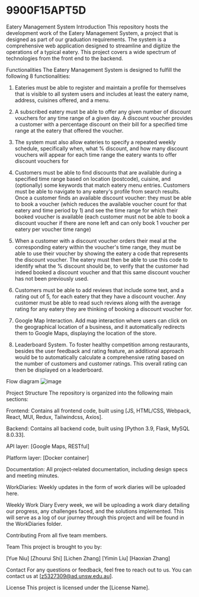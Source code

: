 # 9900F15APT5D
Eatery Management System
Introduction
This repository hosts the development work of the Eatery Management System, a project that is designed as part of our graduation requirements. The system is a comprehensive web application designed to streamline and digitize the operations of a typical eatery. This project covers a wide spectrum of technologies from the front end to the backend.

Functionalities
The Eatery Management System is designed to fulfill the following 8 functionalities:

1. Eateries must be able to register and maintain a profile for themselves that is visible to all system users and includes at least the eatery name, address, cuisines offered, and a menu.

2. A subscribed eatery must be able to offer any given number of discount vouchers for any time range of a given day. A discount voucher provides a customer with a percentage discount on their bill for a specified time range at the eatery that offered the voucher.

3. The system must also allow eateries to specify a repeated weekly schedule, specifically when, what % discount, and how many discount vouchers will appear for each time range the eatery wants to offer discount vouchers for

4. Customers must be able to find discounts that are available during a specified time range based on location (postcode), cuisine, and (optionally) some keywords that match eatery menu entries. Customers must be able to navigate to any eatery's profile from search results. Once a customer finds an available discount voucher: they must be able to book a voucher (which reduces the available voucher count for that eatery and time period by 1) and see the time range for which their booked voucher is available (each customer must not be able to book a discount voucher if there are none left and can only book 1 voucher per eatery per voucher time range) 

5. When a customer with a discount voucher orders their meal at the corresponding eatery within the voucher's time range, they must be able to use their voucher by showing the eatery a code that represents the discount voucher. The eatery must then be able to use this code to identify what the % discount should be, to verify that the customer had indeed booked a discount voucher and that this same discount voucher has not been previously used. 

6. Customers must be able to add reviews that include some text, and a rating out of 5, for each eatery that they have a discount voucher. Any customer must be able to read such reviews along with the average rating for any eatery they are thinking of booking a discount voucher for.

7. Google Map Interaction. Add map interaction where users can click on the geographical location of a business, and it automatically redirects them to Google Maps, displaying the location of the store.

8. Leaderboard System. To foster healthy competition among restaurants, besides the user feedback and rating feature, an additional approach would be to automatically calculate a comprehensive rating based on the number of customers and customer ratings. This overall rating can then be displayed on a leaderboard.

Flow diagram
![image](https://github.com/unsw-cse-comp3900-9900-23T2/9900F15APT5D/assets/88962364/166aaf33-b944-4fd4-95ca-08e7aec2fa18)


Project Structure
The repository is organized into the following main sections:

Frontend: Contains all frontend code, built using [JS, HTML/CSS, Webpack, React, MUI, Redux, Tailwindcss, Axios].

Backend: Contains all backend code, built using [Python 3.9, Flask, MySQL 8.0.33].

API layer: [Google Maps, RESTful]

Platform layer: [Docker container]

Documentation: All project-related documentation, including design specs and meeting minutes.

WorkDiaries: Weekly updates in the form of work diaries will be uploaded here.

Weekly Work Diary
Every week, we will be uploading a work diary detailing our progress, any challenges faced, and the solutions implemented. This will serve as a log of our journey through this project and will be found in the WorkDiaries folder.

Contributing
From all five team members.

Team
This project is brought to you by:

[Yue Niu]
[Zhourui Shi]
[Lichen Zhang]
[Yimin Liu]
[Haoxian Zhang]

Contact
For any questions or feedback, feel free to reach out to us. You can contact us at [z5327309@ad.unsw.edu.au].

License
This project is licensed under the [License Name].
